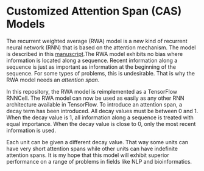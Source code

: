 # Customized Attention Span (CAS) Models

The recurrent weighted average (RWA) model is a new kind of recurrent neural network (RNN) that is based on the attention mechanism. The model is described  in this [manuscript](https://arxiv.org/abs/1703.01253).The RWA model exhibits no bias where information is located along a sequence. Recent information along a sequence is just as important as information at the beginning of the sequence. For some types of problems, this is undesirable. That is why the RWA model needs an *attention span*.

In this repository, the RWA model is reimplemented as a TensorFlow RNNCell. The RWA model can now be used as easily as any other RNN architecture available in TensorFlow. To introduce an attention span, a decay term has been introduced. All decay values must be between 0 and 1. When the decay value is 1, all information along a sequence is treated with equal importance. When the decay value is close to 0, only the most recent information is used.

Each unit can be given a different decay value. That way some units can have very short attention spans while other units can have indefinite attention spans. It is my hope that this model will exhibit superior performance on a range of problems in fields like NLP and bioinformatics.

